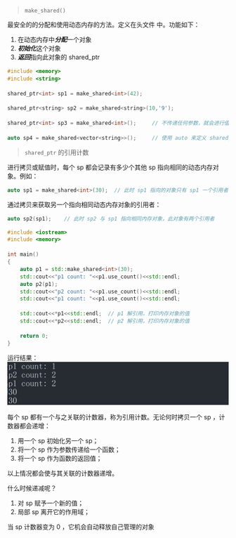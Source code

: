 

> `make_shared()`

最安全的的分配和使用动态内存的方法。定义在头文件 **<memory>** 中。功能如下：

1. 在动态内存中***分配***一个对象
2. ***初始化***这个对象
3. ***返回***指向此对象的 shared_ptr



```c++
#include <memory>
#include <string>

shared_ptr<int> sp1 = make_shared<int>(42);

shared_ptr<string> sp2 = make_shared<string>(10,'9');

shared_ptr<int> sp3 = make_shared<int>();     // 不传递任何参数，就会进行值初始化

auto sp4 = make_shared<vector<string>>();     // 使用 auto 来定义 shared_ptr 对象，指向动态分配空的 vector<string>
```



> `shared_ptr` 的引用计数

进行拷贝或赋值时，每个 sp 都会记录有多少个其他 sp 指向相同的动态内存对象。例如：

```c++
auto sp1 = make_shared<int>(30);  // 此时 sp1 指向的对象只有 sp1 一个引用者
```



通过拷贝来获取另一个指向相同动态内存对象的引用者：

```c++
auto sp2(sp1);    // 此时 sp2 与 sp1 指向相同内存对象，此对象有两个引用者
```



```c++
#include <iostream>
#include <memory>

int main()
{
    auto p1 = std::make_shared<int>(30);
    std::cout<<"p1 count: "<<p1.use_count()<<std::endl;
    auto p2(p1);
    std::cout<<"p2 count: "<<p1.use_count()<<std::endl;
    std::cout<<"p1 count: "<<p1.use_count()<<std::endl;

    std::cout<<*p1<<std::endl;  // p1 解引用，打印内存对象的值
    std::cout<<*p2<<std::endl;  // p2 解引用，打印内存对象的值

    return 0;
}

```

运行结果：
<img src="https://raw.githubusercontent.com/huibazdy/TyporaPicture/main/image-20240326165504348.png" alt="image-20240326165504348" style="zoom: 50%;" />



每个 sp 都有一个与之关联的计数器，称为引用计数。无论何时拷贝一个 sp ，计数器都会递增：

1. 用一个 sp 初始化另一个 sp；
2. 将一个 sp 作为参数传递给一个函数；
3. 将一个 sp 作为函数的返回值；

以上情况都会使与其关联的计数器递增。



什么时候递减呢？

1. 对 sp 赋予一个新的值；
2. 局部 sp 离开它的作用域；



当 sp 计数器变为 0 ，它机会自动释放自己管理的对象